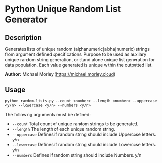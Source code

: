 # Python Unique Random List Generator

## Description
Generates lists of unique random (alphanumeric|alpha|numeric) strings from argument defined specifications. Purpose to be used as auxilary unique random string generation, or stand alone unique list generation for data population. Each value generated is unique within the outputted list.

**Author:** Michael Morley (https://michael.morley.cloud)

## Usage

```
python random-lists.py --count <number> --length <number> --uppercase <y/n> --lowercase <y/n> --numbers <y/n>
```

The following arguments must be defined:

- `--count` Total count of unique random strings to be generated.
- `--length` The length of each unique random string.
- `--uppercase` Defines if random string should include Uppercase letters. y/n
- `--lowercase` Defines if random string should include Lowercase letters. y/n
- `--numbers` Defines if random string should include Numbers. y/n